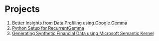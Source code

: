 # Projects

1. [Better Insights from Data Profiling using Google Gemma](./data-profiling-google-gemma.py)
2. [Python Setup for RecurrentGemma](./RecurrentGemma.py)
3. [Generating Synthetic Financial Data using Microsoft Semantic Kernel](./synthetic-data-agents.ipynb)